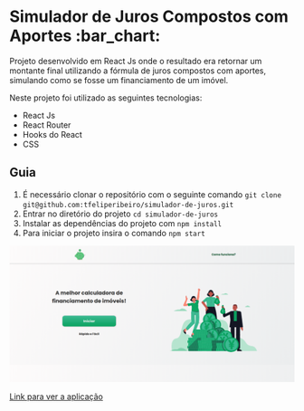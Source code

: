 
<h1>Simulador de Juros Compostos com Aportes :bar_chart:</h1>

<p>Projeto desenvolvido em React Js onde o resultado era retornar um montante final
  utilizando a fórmula de juros compostos com aportes, simulando como se fosse um financiamento
  de um imóvel.
  
  Neste projeto foi utilizado as seguintes tecnologias:
  
  * React Js
  * React Router
  * Hooks do React 
  * CSS
   
</p>

<h2>Guia</h2>

1. É necessário clonar o repositório com o seguinte comando `git clone git@github.com:tfeliperibeiro/simulador-de-juros.git`
2. Entrar no diretório do projeto `cd simulador-de-juros`
3. Instalar as dependências do projeto com `npm install`
4. Para iniciar o projeto insira o comando `npm start`


<img src="src/assets/Screenshot.png"/>

<a href="https://simuladorjuroscompostos.netlify.app/">Link para ver a aplicação</a>
